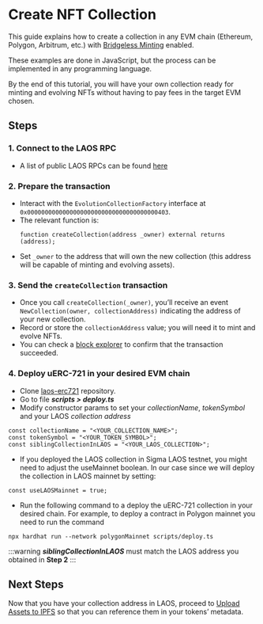 # Create NFT Collection

This guide explains how to create a collection in any EVM chain (Ethereum, Polygon, Arbitrum, etc.) with [Bridgeless Minting](/learn/bridgeless-minting/introduction) enabled.

These examples are done in JavaScript, but the process can be implemented in any programming language.

By the end of this tutorial, you will have your own collection ready for minting and evolving NFTs without having to pay fees in the target EVM chosen.

## Steps

### 1. Connect to the LAOS RPC

   - A list of public LAOS RPCs can be found [here](/learn/introduction/laos-and-its-testnet)

###  2. Prepare the transaction

   - Interact with the `EvolutionCollectionFactory` interface at
     `0x0000000000000000000000000000000000000403`.
   - The relevant function is:
     ```solidity
     function createCollection(address _owner) external returns (address);
     ```
   - Set `_owner` to the address that will own the new collection (this address will be capable of minting and evolving assets).

### 3. Send the `createCollection` transaction

   - Once you call `createCollection(_owner)`, you’ll receive an event `NewCollection(owner, collectionAddress)` indicating the address of your new collection.
   - Record or store the `collectionAddress` value; you will need it to mint and evolve NFTs.
   - You can check a [block explorer](https://sigma.explorer.laosnetwork.io/) to confirm that the transaction succeeded.

### 4. Deploy uERC-721 in your desired EVM chain

   - Clone [laos-erc721](https://github.com/freeverseio/laos-erc721) repository.
   - Go to file **_scripts > deploy.ts_**
   - Modify constructor params to set your _collectionName_, _tokenSymbol_ and your LAOS _collection address_

   ```
   const collectionName = "<YOUR_COLLECTION_NAME>";
   const tokenSymbol = "<YOUR_TOKEN_SYMBOL>";
   const siblingCollectionInLAOS = "<YOUR_LAOS_COLLECTION>";
   ```

   - If you deployed the LAOS collection in Sigma LAOS testnet, you might need to adjust the useMainnet boolean. In our case since we will deploy the collection in LAOS mainnet by setting:

   ```
   const useLAOSMainnet = true;
   ```

   - Run the following command to a deploy the uERC-721 collection in your desired chain.
     For example, to deploy a contract in Polygon mainnet you need to run the command

   ```
   npx hardhat run --network polygonMainnet scripts/deploy.ts
   ```

:::warning
_**siblingCollectionInLAOS**_ must match the LAOS address you obtained in **Step 2**
:::

## Next Steps

Now that you have your collection address in LAOS, proceed to [Upload Assets to IPFS](/guides/how-to-without-api/ipfs-upload) so that you can reference them in your tokens’ metadata.
